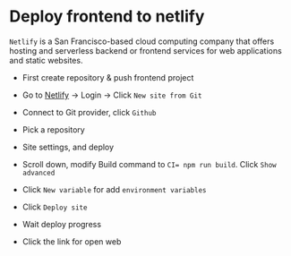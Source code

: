 # Deploy frontend to netlify

`Netlify` is a San Francisco-based cloud computing company that offers hosting and serverless backend or frontend services for web applications and static websites.

- First create repository & push frontend project

- Go to [Netlify](http://netlify.com) → Login → Click `New site from Git`

* Connect to Git provider, click `Github`

* Pick a repository

* Site settings, and deploy

* Scroll down, modify Build command to `CI= npm run build`. Click `Show advanced`

* Click `New variable` for add `environment variables`

* Click `Deploy site`

* Wait deploy progress

* Click the link for open web
